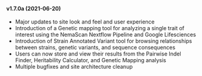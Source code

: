 #### v1.7.0a (2021-06-20)

* Major updates to site look and feel and user experience
* Introduction of a Genetic mapping tool for analyzing a single trait of interest using the NemaScan Nextflow Pipeline and Google Lifesciences
* Introduction of Strain Annotated Variant tool for browsing relationships between strains, genetic variants, and sequence consequences
* Users can now store and view their results from the Pairwise Indel Finder, Heritability Calculator, and Genetic Mapping analysis
* Multiple bugfixes and site architecture cleanup

